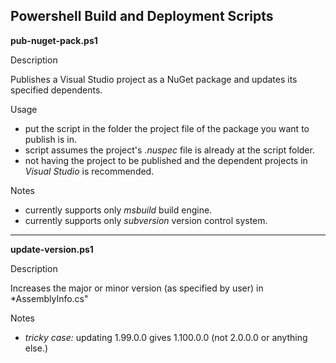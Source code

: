 Powershell Build and Deployment Scripts
---------------------------------------

**pub-nuget-pack.ps1**

Description

Publishes a Visual Studio project as a NuGet package and updates its specified dependents.

Usage

- put the script in the folder the project file of the package you want to publish is in.
- script assumes the project's *.nuspec* file is already at the script folder.
- not having the project to be published and the dependent projects in *Visual Studio* is recommended.

Notes

- currently supports only *msbuild* build engine.
- currently supports only *subversion* version control system.

-------

**update-version.ps1**

Description

Increases the major or minor version (as specified by user) in *AssemblyInfo.cs"

Notes
- *tricky case:* updating 1.99.0.0 gives 1.100.0.0 (not 2.0.0.0 or anything else.)



